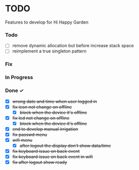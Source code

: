 # TODO

Features to develop for Hi Happy Garden

### Todo
- [ ] remove dynamic allocation but before increase stack space 
- [ ] reimplement a true singleton pattern 

### Fix

### In Progress

### Done ✓
- [x] ~~wrong date and time when user logged in~~
- [x] ~~fix icon not change on offline~~
  - [x] ~~block when the device it's offline~~
- [x] ~~fix led not change on offline~~
  - [x] ~~block when the device it's offline~~
- [x] ~~end to develop manual irrigation~~
- [x] ~~fix passwd menu~~
- [x] ~~wifi menu~~
  - [x] ~~after logout the display don't show data/time~~
- [x] ~~fix keyboard issue on back event~~
- [x] ~~fix keyboard issue on back event in wifi~~
- [x] ~~fix after logout show ready~~